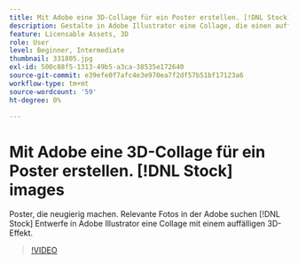 ```yaml
---
title: Mit Adobe eine 3D-Collage für ein Poster erstellen. [!DNL Stock] images
description: Gestalte in Adobe Illustrator eine Collage, die einen auffälligen 3D-Effekt aus Bildern in Adobe bietet. [!DNL Stock]
feature: Licensable Assets, 3D
role: User
level: Beginner, Intermediate
thumbnail: 331805.jpg
exl-id: 500c88f5-1313-49b5-a3ca-38535e172640
source-git-commit: e39efe0f7afc4e3e970ea7f2df57b51bf17123a6
workflow-type: tm+mt
source-wordcount: '59'
ht-degree: 0%

---
```


# Mit Adobe eine 3D-Collage für ein Poster erstellen. [!DNL Stock] images

Poster, die neugierig machen. Relevante Fotos in der Adobe suchen [!DNL Stock] Entwerfe in Adobe Illustrator eine Collage mit einem auffälligen 3D-Effekt.

>[!VIDEO](https://video.tv.adobe.com/v/331805?hidetitle=true)
